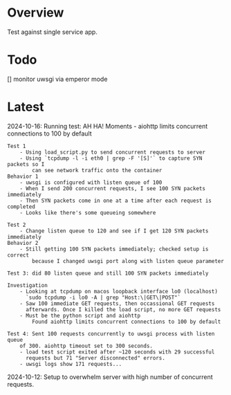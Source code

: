 # Overview

Test against single service app.

# Todo

[] monitor uwsgi via emperor mode

# Latest

2024-10-16: Running test:
    AH HA! Moments
        - aiohttp limits concurrent connections to 100 by default

    Test 1
        - Using load_script.py to send concurrent requests to server
        - Using `tcpdump -l -i eth0 | grep -F '[S]'` to capture SYN packets so I
            can see network traffic onto the container
    Behavior 1
        - uwsgi is configured with listen queue of 100
        - When I send 200 concurrent requests, I see 100 SYN packets immediately
        - Then SYN packets come in one at a time after each request is completed
        - Looks like there's some queueing somewhere

    Test 2
        - Change listen queue to 120 and see if I get 120 SYN packets immediately
    Behavior 2
        - Still getting 100 SYN packets immediately; checked setup is correct
            because I changed uwsgi port along with listen queue parameter

    Test 3: did 80 listen queue and still 100 SYN packets immediately

    Investigation
        - Looking at tcpdump on macos loopback interface lo0 (localhost)
          `sudo tcpdump -i lo0 -A | grep "Host:\|GET\|POST"`
        - Saw 100 immediate GET requests, then occassional GET requests
          afterwards. Once I killed the load script, no more GET requests
        - Must be the python script and aiohttp
            Found aiohttp limits concurrent connections to 100 by default

    Test 4: Sent 100 requests concurrently to uwsgi process with listen queue
        of 300. aiohttp timeout set to 300 seconds.
        - load test script exited after ~120 seconds with 29 successful
          requests but 71 "Server disconnected" errors.
        - uwsgi logs show 171 requests...

2024-10-12: Setup to overwhelm server with high number of concurrent requests.
